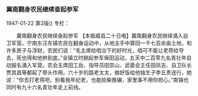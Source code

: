 ### 冀南翻身农民继续奋起参军

1947-01-22
第2版()
专栏：

　　冀南翻身农民继续奋起参军
    【本报威县二十日电】冀南翻身农民继续涌入自卫军营。宁南东汪东镇农民在翻身运动中，从地主手中算回一千七百余亩土地，和许多房子与浮财，农民们说：“毛主席给咱治下的好时光，咱可不能让老蒋给夺去，死也得和他拚到底。”全镇立时掀起参军保田运动，五天中二百零九名青壮年自动报名涌入军营。农会主席田工岳、指导员田崇山、武委会主任田凤吉、自卫队长贾其昌等都起了带头作用。六十岁的路老太太，做好饭给他独生子李五贵送行，她说：“你去打老蒋吧，别看我年纪老，也能拾柴推碾，家里事不用你担心。”南镇也同时有九十六名青壮年走上前线。
